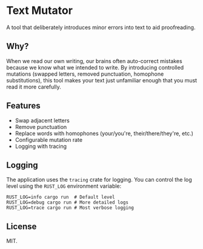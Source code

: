 # Text Mutator

A tool that deliberately introduces minor errors into text to aid proofreading.

## Why?

When we read our own writing, our brains often auto-correct mistakes because we know what we intended to write. By introducing controlled mutations (swapped letters, removed punctuation, homophone substitutions), this tool makes your text just unfamiliar enough that you must read it more carefully.

## Features

- Swap adjacent letters
- Remove punctuation
- Replace words with homophones (your/you're, their/there/they're, etc.)
- Configurable mutation rate
- Logging with tracing

## Logging

The application uses the `tracing` crate for logging. You can control the log level using the `RUST_LOG` environment variable:

```
RUST_LOG=info cargo run  # Default level
RUST_LOG=debug cargo run # More detailed logs
RUST_LOG=trace cargo run # Most verbose logging
```

## License

MIT.
